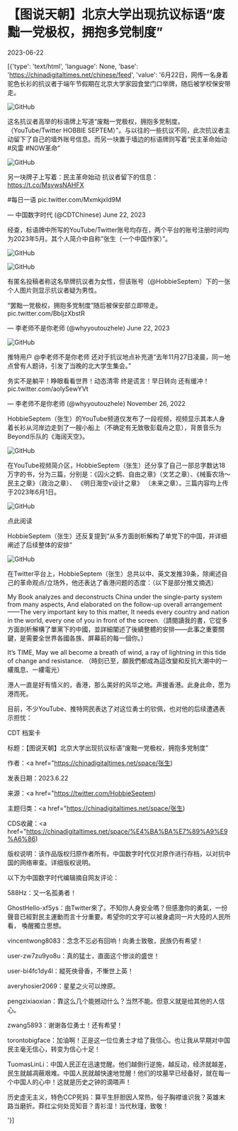 # 【图说天朝】北京大学出现抗议标语“废黜一党极权，拥抱多党制度”

2023-06-22

[{'type': 'text/html', 'language': None, 'base': 'https://chinadigitaltimes.net/chinese/feed', 'value': '6月22日，网传一名身着驼色长衫的抗议者于端午节假期在北京大学家园食堂门口举牌，随后被学校保安带走。

![GitHub](https://chinadigitaltimes.net/chinese/files/2023/06/image-1687438753455.png)

这名抗议者高举的标语牌上写道“废黜一党极权，拥抱多党制度。（YouTube/Twitter HOBBIE SEPTEM）”。与以往的一些抗议不同，此次抗议者主动留下了自己的墙外账号信息。而另一块置于墙边的标语牌则写着“民主革命始动 #风雷 #NOW革命”

![GitHub](https://chinadigitaltimes.net/chinese/files/2023/06/image-1687438747047.png)



另一块牌子上写着：民主革命始动    抗议者留下的信息： https://t.co/MsvwsNAHFX

  #每日一语 pic.twitter.com/MxmkjxId9M

&mdash; 中国数字时代 (@CDTChinese) June 22, 2023



经查，标语牌中所写的YouTube/Twitter账号均存在，两个平台的账号注册时间均为2023年5月。其个人简介中自称“张生（一个中国作家）”。

![GitHub](https://chinadigitaltimes.net/chinese/files/2023/06/image-1687439313844.png)

![GitHub](https://chinadigitaltimes.net/chinese/files/2023/06/image-1687442084251.png)

有匿名投稿者称这名举牌抗议者为女性，但该账号（@HobbieSeptem）下的一张个人图片则显示抗议者疑为男性。



“罢黜一党极权，拥抱多党制度”随后被保安部立即带走。 pic.twitter.com/BbIjzXbstR

&mdash; 李老师不是你老师 (@whyyoutouzhele) June 22, 2023



![GitHub](https://chinadigitaltimes.net/chinese/files/2023/06/image-1687441283395.png)

推特用户 @李老师不是你老师 还对于抗议地点补充道“去年11月27日凌晨，同一地点曾有人题诗，引发了当晚的北大学生集会。”



务实不是躺平！睁眼看看世界！动态清零 终是谎言！早日转向 还有缓冲！ pic.twitter.com/aolySewYVt

&mdash; 李老师不是你老师 (@whyyoutouzhele) November 26, 2022



HobbieSeptem（张生）的YouTube频道仅发布了一段视频，视频显示其本人身着长衫从河岸边走到了一艘小船上（不确定有无致敬彭载舟之意），背景音乐为Beyond乐队的《海阔天空》。

![GitHub](https://chinadigitaltimes.net/chinese/files/2023/06/image-1687441919279.png)



在YouTube视频简介区，HobbieSeptem（张生）还分享了自己一部总字数达18万字的书，分为三篇，分别是：《囚火之鹤、自由之章》（文艺之章）、《械畜农场～民主之章》（政治之章）、 《明日海空ν设计之章》 （未来之章）。三篇内容均上传于2023年6月1日。

![GitHub](https://chinadigitaltimes.net/chinese/files/2023/06/image-1687440000162.png)

点此阅读

HobbieSeptem（张生）还反复提到“从多方面剖析解构了单党下的中国，并详细阐述了后续整体的安排”

![GitHub](https://chinadigitaltimes.net/chinese/files/2023/06/image-1687441840098.png)

在Twitter平台上，HobbieSeptem（张生）总共以中、英文发推39条，除阐述自己的革命观点/立场外，他还表达了香港问题的态度：（以下是部分推文摘选）



My Book analyzes and deconstructs China under the single-party system from many aspects, And elaborated on the follow-up overall arrangement——The very important key to this matter, It needs every country and nation in the world, every one of you in front of the screen.（請閱讀我的書，它從多方面剖析解構了單黨下的中國，並詳細闡述了後續整體的安排——此事之重要關鍵，是需要全世界各國各族、屏幕前的每一個你。）

It&#8217;s TIME, May we all become a breath of wind, a ray of lightning in this tide of change and resistance. （時刻已至，願我們都成為這改變和反抗大潮中的一縷風息、一縷電光）

港人一直是好有情义的，香港，那么美好的风华之地。声援香港。此身此命，愿为港而死。



目前，不少YouTube、推特网民表达了对这位勇士的钦佩，也对他的后续遭遇表示担忧：



CDT 档案卡

标题：【图说天朝】北京大学出现抗议标语“废黜一党极权，拥抱多党制度”

作者：<a href="https://chinadigitaltimes.net/space/张生)

发表日期：2023.6.22

来源：<a href="https://twitter.com/HobbieSeptem)

主题归类：<a href="https://chinadigitaltimes.net/space/张生)

CDS收藏：<a href="https://chinadigitaltimes.net/space/%E4%BA%BA%E7%89%A9%E9%A6%86)

版权说明：该作品版权归原作者所有。中国数字时代仅对原作进行存档，以对抗中国的网络审查。详细版权说明。





以下为中国数字时代编辑摘自网友评论：



588Hz：又一名孤勇者！

GhostHello-xf5ys：由Twitter來了。不知你人身安全嗎？但感激你的勇氣，一份聲音已經對民主運動而言十分重要。希望你的文字可以被身處同一片大陸的人民所看， 喚醒獨立思想。

vincentwong8083：念念不忘必有回响！向勇士致敬，民族仍有希望！

user-zw7zu9yo8u：真的猛士，直面这个惨淡的盛世！

user-bi4fc1dy4l：縱死俠骨香，不慚世上英！

averyhosier2069：星星之火可以燎原。

pengzixiaoxian：靠这么几个能撼动什么？当然不能。但意义就是给其他的人信心。

zwang5893：谢谢各位勇士！还有希望！

torontobigface：加油啊！正是这一位位勇士才给了我信心。也让我从早期对中国民主毫无信心，转变为信心十足！

TuomasLinLi：中国人民正在迅速觉醒。他们越倒行逆施，越反动，经济就越差，民生就越凋蔽艰难。中国人民就越快速地觉醒！他们的坟墓早已经备好，就在每一个中国人的心中！这就是历史之钟的滴嗒声！

历史虚无主义，特色CCP死妈：算平生肝胆因人常热，俗子胸襟谁识我？英雄末路当磨折。莽红尘何处觅知音？青衫湿！当代秋瑾，致敬！

'}]